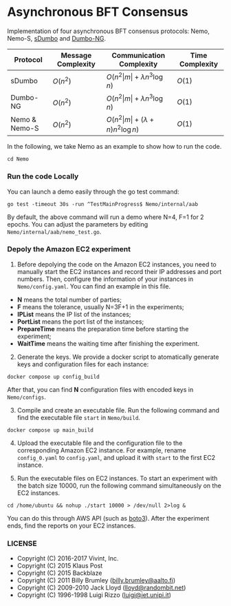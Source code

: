 # Asynchronous BFT Consensus
Implementation of four asynchronous BFT consensus protocols: Nemo, Nemo-S, [sDumbo](https://eprint.iacr.org/2022/027) and [Dumbo-NG](https://arxiv.org/abs/2209.00750).

| Protocol      | Message Complexity | Communication Complexity            | Time Complexity |
|---------------|--------------------|-------------------------------------|-----------------|
| sDumbo        | $O(n^2)$           | $O(n^2\|m\|+\lambda n^3\log n)$     | $O(1)$            |
| Dumbo-NG      | $O(n^2)$           | $O(n^2\|m\|+\lambda n^3\log n)$     | $O(1)$            |
| Nemo & Nemo-S | $O(n^2)$           | $O(n^2\|m\|+(\lambda+n) n^2\log n)$ | $O(1)$            |

In the following, we take Nemo as an example to show how to run the code.
```
cd Nemo
```

### Run the code Locally

You can launch a demo easily through the go test command:
```
go test -timeout 30s -run ^TestMainProgress$ Nemo/internal/aab
```
By default, the above command will run a demo where N=4, F=1 for 2 epochs. You can adjust the parameters by editing `Nemo/internal/aab/nemo_test.go`.

### Depoly the Amazon EC2 experiment

1) Before depolying the code on the Amazon EC2 instances, you need to manually start the EC2 instances and record their IP addresses and port numbers. Then, configure the information of your instances in `Nemo/config.yaml`. You can find an example in this file.
+ **N** means the total number of parties;
+ **F** means the tolerance, usually N=3F+1 in the experiments;
+ **IPList** means the IP list of the instances;
+ **PortList** means the port list of the instances;
+ **PrepareTime** means the preparation time before starting the experiment;
+ **WaitTime** means the waiting time after finishing the experiment.

2) Generate the keys. We provide a docker script to atomatically generate keys and configuration files for each instance:
```
docker compose up config_build
```
After that, you can find **N** configuration files with encoded keys in `Nemo/configs`.

3) Compile and create an executable file. Run the following command and find the executable file `start` in `Nemo/build`.
```
docker compose up main_build
```

4) Upload the executable file and the configuration file to the corresponding Amazon EC2 instance. For example, rename `config_0.yaml` to `config.yaml`, and upload it with `start` to the first EC2 instance. 

5) Run the executable files on EC2 instances. To start an experiment with the batch size 10000, run the following command simultaneously on the EC2 instances.
```
cd /home/ubuntu && nohup ./start 10000 > /dev/null 2>log &
```
You can do this through AWS API (such as [boto3](https://aws.amazon.com/sdk-for-python)). After the experiment ends, find the reports on your EC2 instances.


### LICENSE

 * Copyright (C) 2016-2017 Vivint, Inc.
 * Copyright (C) 2015 Klaus Post
 * Copyright (C) 2015 Backblaze
 * Copyright (C) 2011 Billy Brumley (billy.brumley@aalto.fi)
 * Copyright (C) 2009-2010 Jack Lloyd (lloyd@randombit.net)
 * Copyright (C) 1996-1998 Luigi Rizzo (luigi@iet.unipi.it)

